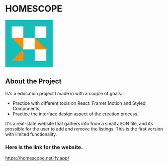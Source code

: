 # HOMESCOPE
![Homescope logo](https://github.com/joaolavelino/portifolio-homescope/blob/master/public/logo192.png)

## About the Project
Is's a education project I made in with a couple of goals:

 - Practice with different tools on React: Framer Motion and Styled Components;
 - Practice the interface design aspect of the creation process.
 
It's a real-state website that gathers info from a small JSON file,  and its prossible for the user to add and remove the listings. This is the first version with limited functionality. 


### Here is the link for the website.
https://homescope.netlify.app/


